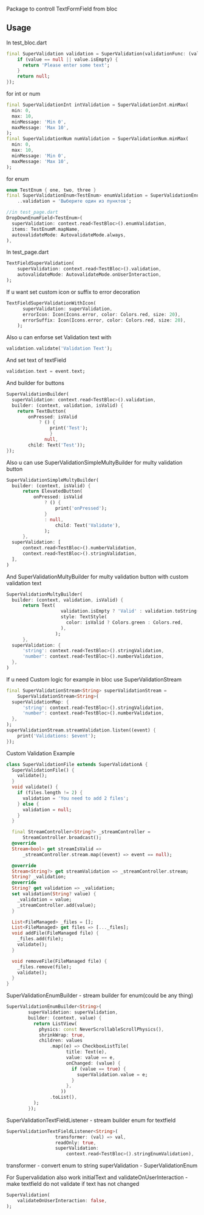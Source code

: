 Package to controll TextFormField from bloc

## Usage
In test_bloc.dart
```dart
final SuperValidation validation = SuperValidation(validationFunc: (value) {
    if (value == null || value.isEmpty) {
      return 'Please enter some text';
    }
    return null;
});
```
for int or num
```dart
final SuperValidationInt intValidation = SuperValidationInt.minMax(
  min: 0,
  max: 10,
  minMessage: 'Min 0',
  maxMessage: 'Max 10',
);
final SuperValidationNum numValidation = SuperValidationNum.minMax(
  min: 0,
  max: 10,
  minMessage: 'Min 0',
  maxMessage: 'Max 10',
);
```

for enum
```dart
enum TestEnum { one, two, three }
final SuperValidationEnum<TestEnum> enumValidation = SuperValidationEnum()
    ..validation = 'Выберите один из пунктов';

//in test_page.dart
DropDownEnumField<TestEnum>(
  superValidation: context.read<TestBloc>().enumValidation,
  items: TestEnumM.mapName,
  autovalidateMode: AutovalidateMode.always,
),
```

In test_page.dart
```dart
TextFieldSuperValidation(
    superValidation: context.read<TestBloc>().validation,
    autovalidateMode: AutovalidateMode.onUserInteraction,
);
```
If u want set custom icon or suffix to error decoration
```dart
TextFieldSuperValidationWithIcon(
      superValidation: superValidation,
      errorIcon: Icon(Icons.error, color: Colors.red, size: 20),
      errorSuffix: Icon(Icons.error, color: Colors.red, size: 20),
    );
```
Also u can enforse set Validation text with

```dart
validation.validate('Validation Text');
```

And set text of textField
    
```dart
validation.text = event.text;
```

And builder for buttons
    
```dart
SuperValidationBuilder(
  superValidation: context.read<TestBloc>().validation,
  builder: (context, validation, isValid) {
    return TextButton(
        onPressed: isValid
            ? () {
                print('Test');
                }
              null,
        child: Text('Test'));
});
```

Also u can use SuperValidationSimpleMultyBuilder for multy validation button

```dart
SuperValidationSimpleMultyBuilder(
  builder: (context, isValid) {
      return ElevatedButton(
          onPressed: isValid
              ? () {
                  print('onPressed');
              }
              : null,
                  child: Text('Validate'),
              );
      },
  superValidation: [
      context.read<TestBloc>().numberValidation,
      context.read<TestBloc>().stringValidation,
  ],
)
```

And SuperValidationMultyBuilder for multy validation button with custom validation text

```dart
SuperValidationMultyBuilder(
  builder: (context, validation, isValid) {
      return Text(
                    validation.isEmpty ? 'Valid' : validation.toString(),
                    style: TextStyle(
                      color: isValid ? Colors.green : Colors.red,
                    ),
                  );
      },
  superValidation: {
      'string': context.read<TestBloc>().stringValidation,
      'number': context.read<TestBloc>().numberValidation,
  },
)
```

If u need Custom logic for example in bloc use SuperValidationStream<T>
```dart
final SuperValidationStream<String> superValidationStream =
    SuperValidationStream<String>(
  superValidationMap: {
      'string': context.read<TestBloc>().stringValidation,
      'number': context.read<TestBloc>().numberValidation,
  },
);
superValidationStream.streamValidation.listen((event) {
    print('Validations: $event');
});
```

Custom Validation Example
```dart
class SuperValidationFile extends SuperValidationA {
  SuperValidationFile() {
    validate();
  }
  void validate() {
    if (files.length != 2) {
      validation = 'You need to add 2 files';
    } else {
      validation = null;
    }
  }

  final StreamController<String?> _streamController =
      StreamController.broadcast();
  @override
  Stream<bool> get streamIsValid =>
      _streamController.stream.map((event) => event == null);

  @override
  Stream<String?> get streamValidation => _streamController.stream;
  String? _validation;
  @override
  String? get validation => _validation;
  set validation(String? value) {
    _validation = value;
    _streamController.add(value);
  }

  List<FileManaged> _files = [];
  List<FileManaged> get files => [..._files];
  void addFile(FileManaged file) {
    _files.add(file);
    validate();
  }

  void removeFile(FileManaged file) {
    _files.remove(file);
    validate();
  }
}
```

SuperValidationEnumBuilder - stream builder for enum(could be any thing)
```dart
SuperValidationEnumBuilder<String>(
        superValidation: superValidation,
        builder: (context, value) {
          return ListView(
            physics: const NeverScrollableScrollPhysics(),
            shrinkWrap: true,
            children: values
                .map((e) => CheckboxListTile(
                      title: Text(e),
                      value: value == e,
                      onChanged: (value) {
                        if (value == true) {
                          superValidation.value = e;
                        }
                      },
                    ))
                .toList(),
          );
        });
```


SuperValidationTextFieldListener - stream builder enum for textfield
```dart
SuperValidationTextFieldListener<String>(
                  transformer: (val) => val,
                  readOnly: true,
                  superValidation:
                      context.read<TestBloc>().stringEnumValidation),
```
transformer - convert enum to string
superValidation - SuperValidationEnum<T>

For Supervalidation also work initialText and 
validateOnUserInteraction - make textfield do not validate if text has not changed

```dart
SuperValidation(
    validateOnUserInteraction: false,
);
```